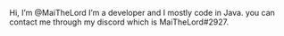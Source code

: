 Hi, I’m @MaiTheLord
I’m a developer and I mostly code in Java.
you can contact me through my discord which is MaiTheLord#2927.

<!---
MaiTheLord/MaiTheLord is a ✨ special ✨ repository because its `README.md` (this file) appears on your GitHub profile.
You can click the Preview link to take a look at your changes.
--->
